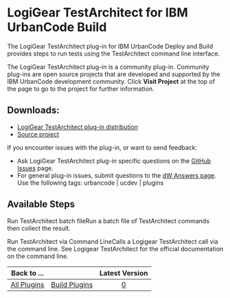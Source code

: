 
LogiGear TestArchitect for IBM UrbanCode Build
==============================================



The LogiGear TestArchitect plug-in for IBM UrbanCode Deploy and Build provides steps to run tests using the TestArchitect command line interface.




The LogiGear TestArchitect plug-in is a community plug-in. Community plug-ins are open source projects that are developed and supported by the IBM UrbanCode development community. Click **Visit Project** at the top of the page to go to the project for further information.



Downloads:
----------


* [LogiGear TestArchitect plug-in distribution](https://github.com/IBM-UrbanCode/LogiGear-TestArchitect-UCB-UCD/releases)
* [Source project](https://github.com/IBM-UrbanCode/LogiGear-TestArchitect-UCB-UCD)


If you encounter issues with the plug-in, or want to send feedback:


* Ask LogiGear TestArchitect plug-in specific questions on the [GitHub Issues](https://github.com/IBM-UrbanCode/LogiGear-TestArchitect-UCB-UCD/issues) page.
* For general plug-in issues, submit questions to the [dW Answers page](https://developer.ibm.com/answers/smart-spaces/23/urbancode.html). Use the following tags: urbancode | ucdev | plugins



Available Steps
---------------


Run TestArchitect batch fileRun a batch file of TestArchitect commands then collect the result.


Run TestArchitect via Command LineCalls a Logigear TestArchitect call via the command line. See Logigear TestArchitect for the official documentation on the command line.





|Back to ...||Latest Version|
| :---: | :---: | :---: |
|[All Plugins](../../index.md)|[Build Plugins](../README.md)|[0]()|
